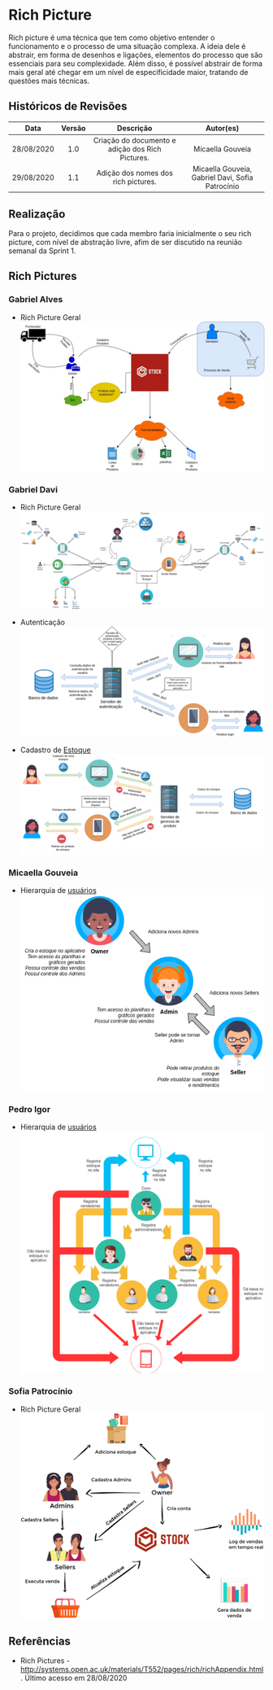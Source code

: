# Rich Picture

Rich picture é uma técnica que tem como objetivo entender o funcionamento e o processo de uma situação complexa. A ideia dele é abstrair, em forma de desenhos e ligações, elementos do processo que são essenciais para seu complexidade. Além disso, é possível abstrair de forma mais geral até chegar em um nível de especificidade maior, tratando de questões mais técnicas.

## Históricos de Revisões
|    Data    | Versão |         Descrição         |           Autor(es)            |
| :--------: | :----: | :-----------------------: | :----------------------------: |
| 28/08/2020 |  1.0   |  Criação do documento e adição dos Rich Pictures. | Micaella Gouveia | 
| 29/08/2020 |  1.1   |  Adição dos nomes dos rich pictures. | Micaella Gouveia, Gabriel Davi, Sofia Patrocínio | 
## Realização

Para o projeto, decidimos que cada membro faria inicialmente o seu rich picture, com nível de abstração livre, afim de ser discutido na reunião semanal da Sprint 1.

## Rich Pictures

### Gabriel Alves
* Rich Picture Geral
![Gabriel Alves](../assets/richPictures/RP_Gabriel.jpg)

### Gabriel Davi

* Rich Picture Geral
![Gabriel Davi](../assets/richPictures/RP1_GabrielDavi.png)


* Autenticação
![Gabriel Davi](../assets/richPictures/RP2_GabrielDavi.png)

* Cadastro de [Estoque](../Modeling/objeto?id=Estoque)
![Gabriel Davi](../assets/richPictures/RP3_GabrielDavi.png)

### Micaella Gouveia

* Hierarquia de [usuários](../Modeling/objeto?id=usuário)
![Micaella](../assets/richPictures/RP_Hierarquia_Micaella.png)

### Pedro Igor


* Hierarquia de [usuários](../Modeling/objeto?id=usuário)
![Pedro Igor](../assets/richPictures/RP_Hierarquia_PedroIgor.png)

### Sofia Patrocínio

* Rich Picture Geral
![Sofia](../assets/richPictures/RP_Sofia.png)

## Referências

- Rich Pictures - <http://systems.open.ac.uk/materials/T552/pages/rich/richAppendix.html>. Último acesso em 28/08/2020

